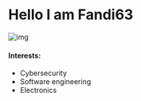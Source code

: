 # Hello I am Fandi63
![img](https://avatars.githubusercontent.com/u/100903182?v=4)
#### Interests:
- Cybersecurity
- Software engineering
- Electronics
